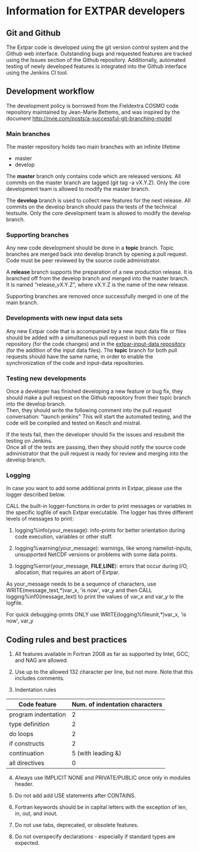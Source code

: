 # Information for EXTPAR developers

## Git and Github
The Extpar code is developed using the git version control system and the Github web interface. 
Outstanding bugs and requested features are tracked using the Issues section of the Github repository.  Additionally, automated testing of newly developed features is integrated into the Github interface using the Jenkins CI tool.  

## Development workflow
The development policy is borrowed from the Fieldextra COSMO code repository 
maintained by Jean-Marie Bettems, and was inspired
by the document http://nvie.com/posts/a-successful-git-branching-model

### Main branches
The master repository holds two main branches with an infinite lifetime
* master 
* develop

The **master** branch only contains code which are released versions. 
All commits on the master branch are tagged (git tag -a vX.Y.Z).
Only the core development team is allowed to modify the master branch.

The **develop** branch is used to collect new features for the next release. All commits
on the develop branch should pass the tests of the technical testsuite. Only the core
development team is allowed to modify the develop branch.

### Supporting branches
Any new code development should be done in a **topic** branch. Topic branches are merged
back into develop branch by opening a pull request. Code must be peer reviewed by the
source code administrator.

A **release** branch supports the preparation of a new production release. It is branched
off from the develop branch and merged into the master branch. It is named
"release_vX.Y.Z", where vX.Y.Z is the name of the new release.

Supporting branches are removed once successfully merged in one of the main branch.

### Developments with new input data sets
Any new Extpar code that is accompanied by a new input data file or files should be added with a simultaneous pull request
in both this code repository (for the code changes) and in the [extpar-input-data repository](https://gitlab.dkrz.de/extpar-data/extpar-input-data)
(for the addition of the input data files). The **topic** branch for both pull requests should have the same name, in order to enable
the synchronization of the code and input-data repositories.

### Testing new developments
Once a developer has finished developing a new feature or bug fix, they should make a 
pull request on the Github repository from their topic branch into the develop branch.  
Then, they should write the following comment into the pull request conversation: "launch jenkins"
This will start the automated testing, and the code will be compiled and tested on Kesch and mistral.

If the tests fail, then the developer should fix the issues and resubmit the testing on Jenkins.  
Once all of the tests are passing, then they should notify the source code administrator that the pull
request is ready for review and merging into the develop branch.  

### Logging
In case you want to add some additional prints in Extpar, please use the logger described below.

CALL the built-in logger-functions in order to print messages or variables in the specific logfile of each Extpar executable.
The logger has three different levels of messages to print:

1. logging%info(your_message): info-prints for better orientation during code execution, variables or other stuff.

2. logging%warning(your_message): warnings, like wrong namelist-inputs, unsupported NetCDF versions or problems with some data points.

3. logging%error(your_message, __FILE__,__LINE__): errors that occur during I/O, allocation, that requires an abort of Extpar. 

As your_message needs to be a sequence of characters, use
WRITE(message_text,*)var_x, 'is now', var_y
and then CALL logging%inf0(message_text) to print the values of var_x and var_y to the logfile.

For quick debugging-prints ONLY use
WRITE(logging%fileunit,*)var_x, 'is now', var_y 

## Coding rules and best practices

1. All features available in Fortran 2008 as far as supported by Intel,
GCC, and NAG are allowed.

2. Use up to the allowed 132 character per line, but not more. Note
that this includes comments.

3. Indentation rules

| Code feature  | Num. of indentation characters |
| ------------- |-------------| 
| program indentation      | 2 |
| type definition          | 2 |
| do loops                 | 2 |
| if constructs            | 2 |
| continuation             | 5 (with leading &) |
| all directives           | 0 |

4. Always use IMPLICIT NONE and PRIVATE/PUBLIC once only in modules header.

5. Do not add add USE statements after CONTAINS.

6. Fortran keywords should be in capital letters with the exception of len,
in, out, and inout.

7. Do not use tabs, deprecated, or obsolete features.

8. Do not overspecify declarations - especially if standard types are expected.
